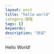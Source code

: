```yaml
---
layout: post
title: "hello world"
category:随笔
tags: []
keywords:
description: "测试"
---
```

Hello World!
